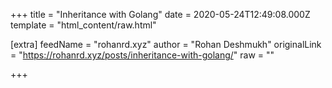 
+++
title = "Inheritance with Golang"
date = 2020-05-24T12:49:08.000Z
template = "html_content/raw.html"

[extra]
feedName = "rohanrd.xyz"
author = "Rohan Deshmukh"
originalLink = "https://rohanrd.xyz/posts/inheritance-with-golang/"
raw = ""

+++

